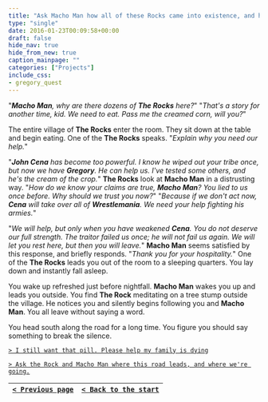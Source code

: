 ```yaml
---
title: "Ask Macho Man how all of these Rocks came into existence, and how all but the one you know have managed to stay in hiding."
type: "single"
date: 2016-01-23T00:09:58+00:00
draft: false
hide_nav: true
hide_from_new: true
caption_mainpage: ""
categories: ["Projects"]
include_css:
- gregory_quest
---
```


"***Macho Man**, why are there dozens of **The Rocks** here?*" "*That's a story for another time, kid. We need to eat. Pass me the creamed corn, will you?*"

The entire village of **The Rocks** enter the room. They sit down at the table and begin eating. One of the **The Rocks** speaks. "*Explain why you need our help.*"

"***John Cena** has become too powerful. I know he wiped out your tribe once, but now we have **Gregory**. He can help us. I've tested some others, and he's the cream of the crop.*" **The Rocks** look at **Macho Man** in a distrusting way. "*How do we know your claims are true, **Macho Man**? You lied to us once before. Why should we trust you now?*" "*Because if we don't act now, **Cena** will take over all of **Wrestlemania**. We need your help fighting his armies.*"

"*We will help, but only when you have weakened **Cena**. You do not deserve our full strength. The traitor failed us once; he will not fail us again. We will let you rest here, but then you will leave.*" **Macho Man** seems satisfied by this response, and briefly responds. "*Thank you for your hospitality.*" One of the **The Rocks** leads you out of the room to a sleeping quarters. You lay down and instantly fall asleep.

You wake up refreshed just before nightfall. **Macho Man** wakes you up and leads you outside. You find **The Rock** meditating on a tree stump outside the village. He notices you and silently begins following you and **Macho Man**. You all leave without saying a word.

You head south along the road for a long time. You figure you should say something to break the silence.

[``> I still want that pill. Please help my family is dying``](../18a)

[``> Ask the Rock and Macho Man where this road leads, and where we're going.``](../19)

|[``< Previous page``](../17)|[``< Back to the start``](../)|
|---|---|